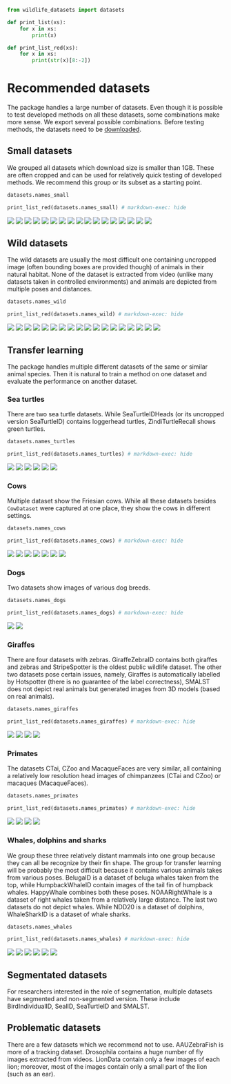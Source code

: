 ```python exec="true" session="run" keep_print="True"
from wildlife_datasets import datasets

def print_list(xs):
    for x in xs:
        print(x)

def print_list_red(xs):
    for x in xs:
        print(str(x)[8:-2])
```




# Recommended datasets 

The package handles a large number of datasets. Even though it is possible to test developed methods on all these datasets, some combinations make more sense. We export several possible combinations. Before testing methods, the datasets need to be [downloaded](./tutorial_datasets.md#downloading-datasets).


## Small datasets

We grouped all datasets which download size is smaller than 1GB. These are often cropped and can be used for relatively quick testing of developed methods. We recommend this group or its subset as a starting point.

```python exec="true" source="above" result="console" session="run"
datasets.names_small

print_list_red(datasets.names_small) # markdown-exec: hide
```

![](images/grid_AerialCattle2017.png)
![](images/grid_BelugaID.png)
![](images/grid_CTai.png)
![](images/grid_CZoo.png)
![](images/grid_DogFaceNet.png)
![](images/grid_ELPephants.png)
![](images/grid_FriesianCattle2015.png)
![](images/grid_FriesianCattle2017.png)
![](images/grid_IPanda50.png)
![](images/grid_MacaqueFaces.png)
![](images/grid_MPDD.png)
![](images/grid_NyalaData.png)
![](images/grid_PolarBearVidID.png)
![](images/grid_SeaTurtleIDHeads.png)
![](images/grid_SouthernProvinceTurtles.png)
![](images/grid_StripeSpotter.png)
![](images/grid_ZakynthosTurtles.png)


## Wild datasets

The wild datasets are usually the most difficult one containing uncropped image (often bounding boxes are provided though) of animals in their natural habitat. None of the dataset is extracted from video (unlike many datasets taken in controlled environments) and animals are depicted from multiple poses and distances.

```python exec="true" source="above" result="console" session="run"
datasets.names_wild

print_list_red(datasets.names_wild) # markdown-exec: hide
```

![](images/grid_AmvrakikosTurtles.png)
![](images/grid_BelugaID.png)
![](images/grid_ELPephants.png)
![](images/grid_GiraffeZebraID.png)
![](images/grid_HappyWhale.png)
![](images/grid_HumpbackWhaleID.png)
![](images/grid_HyenaID2022.png)
![](images/grid_LeopardID2022.png)
![](images/grid_NDD20.png)
![](images/grid_NOAARightWhale.png)
![](images/grid_NyalaData.png)
![](images/grid_ReunionTurtles.png)
![](images/grid_SealIDSegmented.png)
![](images/grid_SeaTurtleIDHeads.png)
![](images/grid_SouthernProvinceTurtles.png)
![](images/grid_StripeSpotter.png)
![](images/grid_WhaleSharkID.png)
![](images/grid_ZakynthosTurtles.png)


## Transfer learning

The package handles multiple different datasets of the same or similar animal species. Then it is natural to train a method on one dataset and evaluate the performance on another dataset. 


### Sea turtles

There are two sea turtle datasets. While SeaTurtleIDHeads (or its uncropped version SeaTurtleID) contains loggerhead turtles, ZindiTurtleRecall shows green turtles.

```python exec="true" source="above" result="console" session="run"
datasets.names_turtles

print_list_red(datasets.names_turtles) # markdown-exec: hide
```

![](images/grid_AmvrakikosTurtles.png)
![](images/grid_ReunionTurtles.png)
![](images/grid_SeaTurtleIDHeads.png)
![](images/grid_SouthernProvinceTurtles.png)
![](images/grid_ZakynthosTurtles.png)
![](images/grid_ZindiTurtleRecall.png)

### Cows

Multiple dataset show the Friesian cows. While all these datasets besides `CowDataset` were captured at one place, they show the cows in different settings.

```python exec="true" source="above" result="console" session="run"
datasets.names_cows

print_list_red(datasets.names_cows) # markdown-exec: hide
```

![](images/grid_AerialCattle2017.png)
![](images/grid_CowDataset.png)
![](images/grid_Cows2021.png)
![](images/grid_FriesianCattle2015.png)
![](images/grid_FriesianCattle2017.png)
![](images/grid_MultiCamCows2024.png)
![](images/grid_OpenCows2020.png)

### Dogs

Two datasets show images of various dog breeds.

```python exec="true" source="above" result="console" session="run"
datasets.names_dogs

print_list_red(datasets.names_dogs) # markdown-exec: hide
```

![](images/grid_DogFaceNet.png)
![](images/grid_MPDD.png)

### Giraffes

There are four datasets with zebras. GiraffeZebraID contains both giraffes and zebras and StripeSpotter is the oldest public wildlife dataset. The other two datasets pose certain issues, namely, Giraffes is automatically labelled by Hotspotter (there is no guarantee of the label correctness), SMALST does not depict real animals but generated images from 3D models (based on real animals). 

```python exec="true" source="above" result="console" session="run"
datasets.names_giraffes

print_list_red(datasets.names_giraffes) # markdown-exec: hide
```

![](images/grid_GiraffeZebraID.png)
![](images/grid_Giraffes.png)
![](images/grid_SMALST.png)
![](images/grid_StripeSpotter.png)

### Primates

The datasets CTai, CZoo and MacaqueFaces are very similar, all containing a relatively low resolution head images of chimpanzees (CTai and CZoo) or macaques (MacaqueFaces).

```python exec="true" source="above" result="console" session="run"
datasets.names_primates

print_list_red(datasets.names_primates) # markdown-exec: hide
```

![](images/grid_CTai.png)
![](images/grid_CZoo.png)
![](images/grid_MacaqueFaces.png)
![](images/grid_PrimFace.png)

### Whales, dolphins and sharks

We group these three relatively distant mammals into one group because they can all be recognize by their fin shape. The group for transfer learning will be probably the most difficult because it contains various animals takes from various poses. BelugaID is a dataset of beluga whales taken from the top, while HumpbackWhaleID contain images of the tail fin of humpback whales. HappyWhale combines both these poses. NOAARightWhale is a dataset of right whales taken from a relatively large distance. The last two datasets do not depict whales. While NDD20 is a dataset of dolphins, WhaleSharkID is a dataset of whale sharks.

```python exec="true" source="above" result="console" session="run"
datasets.names_whales

print_list_red(datasets.names_whales) # markdown-exec: hide
```

![](images/grid_BelugaID.png)
![](images/grid_HappyWhale.png)
![](images/grid_HumpbackWhaleID.png)
![](images/grid_NDD20.png)
![](images/grid_NOAARightWhale.png)
![](images/grid_WhaleSharkID.png)

## Segmentated datasets

For researchers interested in the role of segmentation, multiple datasets have segmented and non-segmented version. These include BirdIndividualID, SealID, SeaTurtleID and SMALST.

## Problematic datasets

There are a few datasets which we recommend not to use. AAUZebraFish is more of a tracking dataset. Drosophila contains a huge number of fly images extracted from videos. LionData contain only a few images of each lion; moreover, most of the images contain only a small part of the lion (such as an ear).


